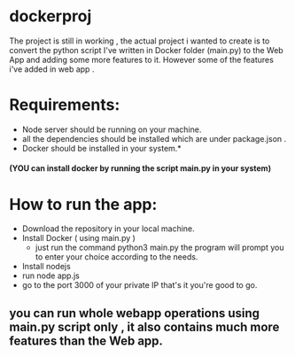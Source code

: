 # dockerproj

The project is still in working , the actual project i wanted to create is to convert the python script I've written in Docker folder (main.py) to the Web App and adding some more features to it. However some of the features i've added in web app . 

# Requirements: 
* Node server should be running on your machine.
* all the dependencies should be installed which are under package.json .
* Docker should be installed in your system.* 
#### (YOU can install docker by running the script main.py in your system)  ###

# How to run the app:
* Download the repository in your local machine.
* Install Docker ( using main.py )
    * just run the command  python3  main.py 
    the program will prompt you to enter your choice according to the needs.
* Install nodejs 
* run node app.js
* go to the port 3000 of your private IP
 that's it you're good to go.
 
 
 ## you can run whole webapp operations using main.py script only , it also contains much more features than the Web app.
 
